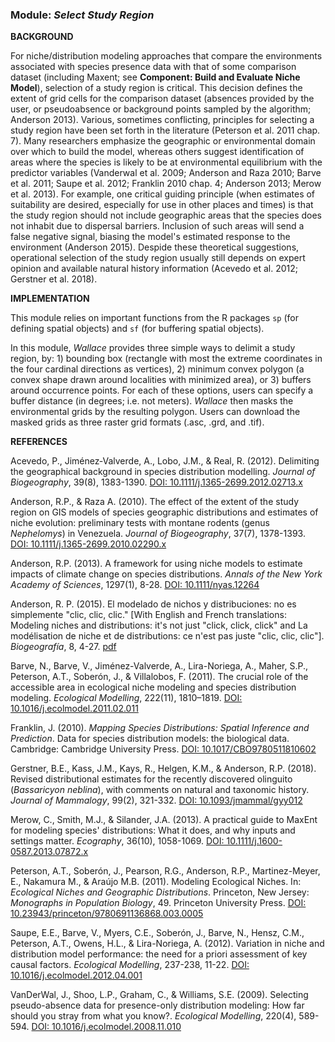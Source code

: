 ### **Module:** ***Select Study Region***

**BACKGROUND**

For niche/distribution modeling approaches that compare the environments associated with species presence data with that of some comparison dataset (including Maxent; see **Component: Build and Evaluate Niche Model**), selection of a study region is critical. This decision defines the extent of grid cells for the comparison dataset (absences provided by the user, or pseudoabsence or background points sampled by the algorithm; Anderson 2013). Various, sometimes conflicting, principles for selecting a study region have been set forth in the literature (Peterson et al. 2011 chap. 7). Many researchers emphasize the geographic or environmental domain over which to build the model, whereas others suggest identification of areas where the species is likely to be at environmental equilibrium with the predictor variables (Vanderwal et al. 2009; Anderson and Raza 2010; Barve et al. 2011; Saupe et al. 2012; Franklin 2010 chap. 4; Anderson 2013; Merow et al. 2013). For example, one critical guiding principle (when estimates of suitability are desired, especially for use in other places and times) is that the study region should not include geographic areas that the species does not inhabit due to dispersal barriers. Inclusion of such areas will send a false negative signal, biasing the model's estimated response to the environment (Anderson 2015). Despide these theoretical suggestions, operational selection of the study region usually still depends on expert opinion and available natural history information (Acevedo et al. 2012; Gerstner et al. 2018).

**IMPLEMENTATION** 

This module relies on important functions from the R packages `sp` (for defining spatial objects) and `sf` (for buffering spatial objects).  

In this module, *Wallace* provides three simple ways to delimit a study region, by: 1) bounding box (rectangle with most the extreme coordinates in the four cardinal directions as vertices), 2) minimum convex polygon (a convex shape drawn around localities with minimized area), or 3) buffers around occurrence points. For each of these options, users can specify a buffer distance (in degrees; i.e. not meters). *Wallace* then masks the environmental grids by the resulting polygon. Users can download the masked grids as three raster grid formats (.asc, .grd, and .tif).

**REFERENCES**

Acevedo, P., Jiménez‐Valverde, A., Lobo, J.M., & Real, R. (2012). Delimiting the geographical background in species distribution modelling. *Journal of Biogeography*, 39(8), 1383-1390. <a href="https://doi.org/10.1111/j.1365-2699.2012.02713.x" target="_blank">DOI: 10.1111/j.1365-2699.2012.02713.x</a>

Anderson, R.P., & Raza A. (2010). The effect of the extent of the study region on GIS models of species geographic distributions and estimates of niche evolution: preliminary tests with montane rodents (genus *Nephelomys*) in Venezuela. *Journal of Biogeography*, 37(7), 1378-1393. <a href="https://doi.org/10.1111/j.1365-2699.2010.02290.x" target="_blank">DOI: 10.1111/j.1365-2699.2010.02290.x</a>

Anderson, R.P. (2013). A framework for using niche models to estimate impacts of climate change on species distributions. *Annals of the New York Academy of Sciences*, 1297(1), 8-28. <a href="https://doi.org/10.1111/nyas.12264" target="_blank">DOI: 10.1111/nyas.12264</a>

Anderson, R. P. (2015). El modelado de nichos y distribuciones: no es simplemente "clic, clic, clic." [With English and French translations: Modeling niches and distributions: it's not just "click, click, click" and La modélisation de niche et de distributions: ce n'est pas juste "clic, clic, clic"]. *Biogeografía*, 8, 4-27. <a href="https://2278aec0-37af-4634-a250-8bb191f1aab7.filesusr.com/ugd/e41566_e8acb6f9c20c44fa9cd729161582857d.pdf" target="_blank">pdf</a>

Barve, N., Barve, V., Jiménez-Valverde, A., Lira-Noriega, A., Maher, S.P., Peterson, A.T., Soberón, J., & Villalobos, F. (2011). The crucial role of the accessible area in ecological niche modeling and species distribution modeling. *Ecological Modelling*, 222(11), 1810–1819. <a href="https://doi.org/10.1016/j.ecolmodel.2011.02.011" target="_blank">DOI: 10.1016/j.ecolmodel.2011.02.011</a> 

Franklin, J. (2010). *Mapping Species Distributions: Spatial Inference and Prediction*. Data for species distribution models: the biological data. Cambridge: Cambridge University Press. <a href="https://doi.org/10.1017/CBO9780511810602" target="_blank">DOI: 10.1017/CBO9780511810602</a> 

Gerstner, B.E., Kass, J.M., Kays, R., Helgen, K.M., & Anderson, R.P. (2018). Revised distributional estimates for the recently discovered olinguito (*Bassaricyon neblina*), with comments on natural and taxonomic history. *Journal of Mammalogy*, 99(2), 321-332. <a href="https://doi.org/10.1093/jmammal/gyy012" target="_blank">DOI: 10.1093/jmammal/gyy012</a>

Merow, C., Smith, M.J., & Silander, J.A. (2013). A practical guide to MaxEnt for modeling species' distributions: What it does, and why inputs and settings matter. *Ecography*, 36(10), 1058-1069. <a href="https://doi.org/10.1111/j.1600-0587.2013.07872.x" target="_blank">DOI: 10.1111/j.1600-0587.2013.07872.x</a>

Peterson, A.T., Soberón, J., Pearson, R.G., Anderson, R.P., Martinez-Meyer, E., Nakamura M., & Araújo M.B. (2011). Modeling Ecological Niches. In: *Ecological Niches and Geographic Distributions*. Princeton, New Jersey: *Monographs in Population Biology*, 49. Princeton University Press. <a href="https://doi.org/10.23943/princeton/9780691136868.003.0005" target="_blank">DOI: 10.23943/princeton/9780691136868.003.0005</a>

Saupe, E.E., Barve, V., Myers, C.E., Soberón, J., Barve, N., Hensz, C.M., Peterson, A.T., Owens, H.L., & Lira-Noriega, A. (2012). Variation in niche and distribution model performance: the need for a priori assessment of key causal factors. *Ecological Modelling*, 237-238, 11-22. <a href="https://doi.org/10.1016/j.ecolmodel.2012.04.001" target="_blank">DOI: 10.1016/j.ecolmodel.2012.04.001</a>

VanDerWal, J., Shoo, L.P., Graham, C., & Williams, S.E. (2009). Selecting pseudo-absence data for presence-only distribution modeling: How far should you stray from what you know?. *Ecological Modelling*, 220(4), 589-594. <a href="https://doi.org/10.1016/j.ecolmodel.2008.11.010" target="_blank">DOI: 10.1016/j.ecolmodel.2008.11.010</a>
